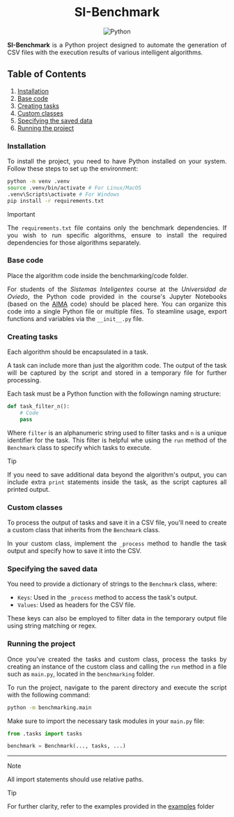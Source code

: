 <style>body {text-align: justify}</style>

<div align="center">
    <h1>SI-Benchmark</h1>
    <img src="https://img.shields.io/badge/python-3670A0?style=for-the-badge&logo=python&logoColor=ffdd54" alt="Python" />
</div>

**SI-Benchmark** is a Python project designed to automate the generation of CSV files with the execution results of
various intelligent algorithms.

## Table of Contents

1. [Installation](#installation)
2. [Base code](#base-code)
3. [Creating tasks](#creating-tasks)
4. [Custom classes](#custom-classes)
5. [Specifying the saved data](#specifying-the-saved-data)
6. [Running the project](#running-the-project)

### Installation
To install the project, you need to have Python installed on your system. Follow these steps to set up the environment:

```bash
python -m venv .venv
source .venv/bin/activate # For Linux/MacOS
.venv\Scripts\activate # For Windows
pip install -r requirements.txt
```

> [!IMPORTANT]  
> The `requirements.txt` file contains only the benchmark dependencies.
> If you wish to run specific algorithms, ensure to install the required dependencies for those algorithms separately.

### Base code
Place the algorithm code inside the benchmarking/code folder.

For students of the _Sistemas Inteligentes_ course at the _Universidad de Oviedo_, the Python code provided in the course's
Jupyter Notebooks (based on the [AIMA](https://github.com/aimacode/aima-python) code) should be placed here. You can organize
this code into a single Python file or multiple files. To steamline usage, export functions and variables via the `__init__.py` file.

### Creating tasks
Each algorithm should be encapsulated in a task.

A task can include more than just the algorithm code. The output of the task will be captured by the script and stored in a temporary file for further processing.

Each task must be a Python function with the followingn naming structure:
```python
def task_filter_n():
    # Code
    pass
```

Where `filter` is an alphanumeric string used to filter tasks and `n` is a unique identifier for the task.
This filter is helpful whe using the `run` method of the `Benchmark` class to specify which tasks to execute.

> [!TIP]
> If you need to save additional data beyond the algorithm's output, you can include extra `print` statements inside the task,
> as the script captures all printed output.

### Custom classes

To process the output of tasks and save it in a CSV file, you'll need to create a custom class that inherits from the `Benchmark` class.

In your custom class, implement the `_process` method to handle the task output and specify how to save it into the CSV.

### Specifying the saved data
You need to provide a dictionary of strings to the `Benchmark` class, where:
- `Keys`: Used in the `_process` method to access the task's output.
- `Values`: Used as headers for the CSV file.

These keys can also be employed to filter data in the temporary output file using string matching or regex.

### Running the project
Once you've created the tasks and custom class, process the tasks by creating an instance of the custom class and calling
the `run` method in a file such as `main.py`, located in the `benchmarking` folder.

To run the project, navigate to the parent directory and execute the script with the following command:
```bash
python -m benchmarking.main
```

Make sure to import the necessary task modules in your `main.py` file:
```python
from .tasks import tasks

benchmark = Benchmark(..., tasks, ...)
```

---

> [!NOTE]
> All import statements should use relative paths.

> [!TIP]
> For further clarity, refer to the examples provided in the [examples](examples) folder